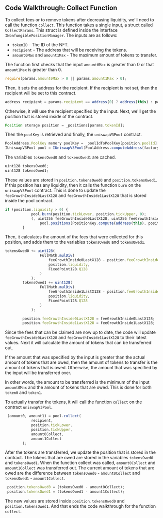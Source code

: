 ## Code Walkthrough: Collect Function

To collect fees or to remove tokens after decreasing liquidity, we'll need to call the function `collect`. This function takes a single input, a struct called `CollectParams`. This struct is defined inside the interface `INonfungiblePositionManager`. The inputs are as follows:

*   `tokenID` - The ID of the NFT.
*   `recipient` - The address that will be receiving the tokens.
*   `amount0Max` and `amount1Max` - The maximum amount of tokens to transfer.

The function first checks that the input `amount0Max` is greater than 0 or that `amount1Max` is greater than 0.

```javascript
require(params.amount0Max > 0 || params.amount1Max > 0);
```

Then, it sets the address for the recipient. If the recipient is not set, then the recipient will be set to this contract.

```javascript
address recipient = params.recipient == address(0) ? address(this) : params.recipient;
```

Otherwise, it will use the recipient specified by the input. Next, we'll get the position that is stored inside of the contract.

```javascript
Position storage position = _positions[params.tokenId];
```

Then the `poolKey` is retrieved and finally, the `uniswapV3Pool` contract.

```javascript
PoolAddress.PoolKey memory poolKey = _poolIdToPoolKey[position.poolId];
IUniswapV3Pool pool = IUniswapV3Pool(PoolAddress.computeAddress(factory, poolKey));
```

The variables `tokensOwed0` and `tokensOwed1` are cached.

```javascript
uint128 tokensOwed0;
uint128 tokensOwed1;
```

These values are stored in `position.tokensOwed0` and `position.tokensOwed1`. If this position has any liquidity, then it calls the function `burn` on the `uniswapV3Pool` contract. This is done to update the `feeGrowthInside0LastX128` and `feeGrowthInside1LastX128` that is stored inside the pool contract.

```javascript
if (position.liquidity > 0) {
            pool.burn(position.tickLower, position.tickUpper, 0);
            (, uint256 feeGrowthInside0LastX128, uint256 feeGrowthInside1LastX128, ) =
                pool.positions(PositionKey.compute(address(this), position.tickLower, position.tickUpper));
        }
```

Then, it calculates the amount of the fees that were collected for this position, and adds them to the variables `tokensOwed0` and `tokensOwed1`.

```javascript
tokensOwed0 += uint128(
                FullMath.mulDiv(
                    feeGrowthInside0LastX128 - position.feeGrowthInside0LastX128,
                    position.liquidity,
                    FixedPoint128.Q128
                )
            );
        tokensOwed1 += uint128(
                FullMath.mulDiv(
                    feeGrowthInside1LastX128 - position.feeGrowthInside1LastX128,
                    position.liquidity,
                    FixedPoint128.Q128
                )
            );

        position.feeGrowthInside0LastX128 = feeGrowthInside0LastX128;
        position.feeGrowthInside1LastX128 = feeGrowthInside1LastX128;
```

Since the fees that can be claimed are now up to date, the code will update `feeGrowthInside0LastX128` and `feeGrowthInside1LastX128` to their latest values. Next it will calculate the amount of tokens that can be transferred out.

If the amount that was specified by the input is greater than the actual amount of tokens that are owed, then the amount of tokens to transfer is the amount of tokens that is owed. Otherwise, the amount that was specified by the input will be transferred over.

In other words, the amount to be transferred is the minimum of the input `amount0Max` and the amount of tokens that are owed. This is done for both `token0` and `token1`.

To actually transfer the tokens, it will call the function `collect` on the contract `uniswapV3Pool`.

```javascript
 (amount0, amount1) = pool.collect(
            recipient,
            position.tickLower,
            position.tickUpper,
            amount0Collect,
            amount1Collect
        );
```

After the tokens are transferred, we update the position that is stored in the contract. The tokens that are owed are stored in the variables `tokensOwed0` and `tokensOwed1`. When the function collect was called, `amount0Collect` and `amount1Collect` was transferred out. The current amount of tokens that are owed are the difference between `tokensOwed0` - `amount0Collect` and `tokensOwed1` - `amount1Collect`.

```javascript
 position.tokensOwed0 = (tokensOwed0 - amount0Collect);
 position.tokensOwed1 = (tokensOwed1 - amount1Collect);
```

The new values are stored inside `position.tokensOwed0` and `position.tokensOwed1`. And that ends the code walkthrough for the function `collect`.
